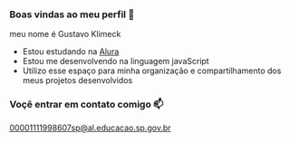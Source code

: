 ### Boas vindas ao meu perfil 💙

meu nome é Gustavo Klimeck

- Estou estudando na [Alura](https://www.alura.com.br)
- Estou me desenvolvendo na linguagem javaScript
- Utilizo esse espaço para minha organização e compartilhamento dos meus projetos desenvolvidos

### Voçê entrar em contato comigo 📫

00001111998607sp@al.educacao.sp.gov.br
